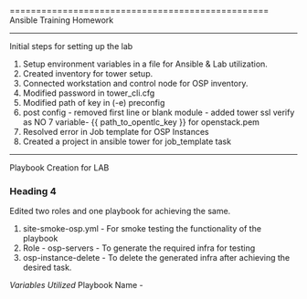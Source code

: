 =================================================
Ansible Training Homework

-------------------------------------------------
Initial steps for setting up the lab

1. Setup environment variables in a file for Ansible & Lab utilization.
2. Created inventory for tower setup.
3. Connected workstation and control node for OSP inventory.
4. Modified password in tower_cli.cfg 
5. Modified path of key in (-e) preconfig 
6. post config - removed first line or blank module - added tower ssl verify as NO
7 variable- {{ path_to_opentlc_key }} for openstack.pem
8. Resolved error in  Job template for OSP Instances
9. Created a project in ansible tower for job_template task 

--------------------------------------------------------------
Playbook Creation for LAB

### Heading 4 ###
Edited two roles and one playbook for achieving the same.

1. site-smoke-osp.yml - For smoke testing the functionality of the playbook
2. Role - osp-servers - To generate the required infra for testing
3. osp-instance-delete - To delete the generated infra after achieving the desired task.

*Variables Utilized*
Playbook Name - 
